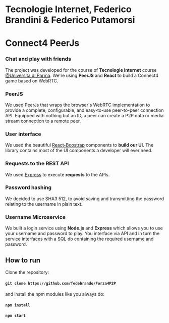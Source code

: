 # Tecnologie Internet, Federico Brandini & Federico Putamorsi
# Connect4 PeerJs
### Chat and play with friends
The project was developed for the course of **Tecnologie Internet** course [@Università di Parma](https://www.unipr.it). We're using **PeerJS** and **React** to build a Connect4 game based on WebRTC. 

### PeerJS

We used PeerJs that wraps the browser's WebRTC implementation to provide a complete, configurable, and easy-to-use peer-to-peer connection API. Equipped with nothing but an ID, a peer can create a P2P data or media stream connection to a remote peer.

### User interface

We used the beautiful [React-Boostrap](https://react-bootstrap.github.io/) components to **build our UI**. The library contains most of the UI components a developer will ever need.
 
### Requests to the REST API

We used [Express](https://expressjs.com/) to execute **requests** to the APIs. 

### Password hashing

We decided to use SHA3 512, to avoid saving and transmitting the password relating to the username in plain text.

### Username Microservice
We built a login service using **Node.js** and **Express** which allows you to use your username and password to play. You interface via API and in turn the service interfaces with a SQL db containing the required username and password.


## How to run

Clone the repository:

#### `git clone https://github.com/fedebrando/Forza4P2P`

and install the npm modules like you always do:

#### `npm install`

#### `npm start`
